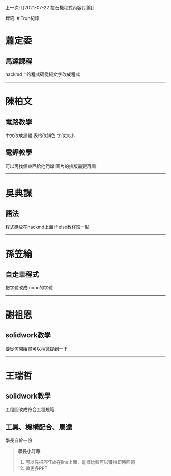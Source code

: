 上一次: [[2021-07-22 投石機程式內容討論]]

標籤: #iTron紀錄 

# 蕭定委
## 馬達課程

hackmd上的程式碼從純文字改成程式

---

# 陳柏文

## 電路教學

中文改成黑體
表格改顏色
字改大小

## 電銲教學

可以再找個東西給他們焊
圖片的排版需要再調

---

# 吳典謀

## 語法

程式碼放在hackmd上面
if else教仔細一點

---

# 孫笠綸

## 自走車程式

把字體改成mono的字體

---

# 謝祖恩

## solidwork教學

要從何開始畫可以稍微提到一下

---

# 王瑞哲

## solidwork教學

工程圖改成符合工程規範

## 工具、機構配合、馬達

學長自幹一份


> **學長小叮嚀**
> 1. 可以先把PPT放在line上面，這樣比較可以獲得即時回饋
> 2. 做更多PPT